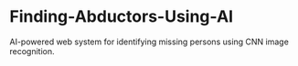 # Finding-Abductors-Using-AI
AI-powered web system for identifying missing persons using CNN image recognition.
